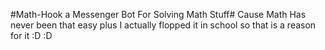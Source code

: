 #Math-Hook a Messenger Bot For Solving Math Stuff#
Cause Math Has never been that easy plus I actually flopped it in school so that is a reason for it :D :D
